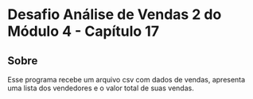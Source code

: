 # Desafio Análise de Vendas 2 do Módulo 4 - Capítulo 17

## Sobre

Esse programa recebe um arquivo csv com dados de vendas, apresenta uma lista dos vendedores e o valor total de suas vendas.
